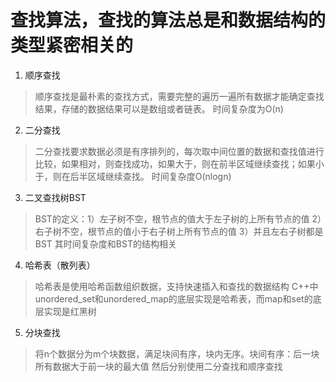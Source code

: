 # **查找算法，查找的算法总是和数据结构的类型紧密相关的**

1. 顺序查找
> 顺序查找是最朴素的查找方式，需要完整的遍历一遍所有数据才能确定查找结果，存储的数据结果可以是数组或者链表。
> 时间复杂度为O(n)

2. 二分查找
> 二分查找要求数据必须是有序排列的，每次取中间位置的数据和查找值进行比较，如果相对，则查找成功，如果大于，则在前半区域继续查找；如果小于，则在后半区域继续查找。
> 时间复杂度O(nlogn)

3. 二叉查找树BST
> BST的定义：1）左子树不空，根节点的值大于左子树的上所有节点的值 2）右子树不空，根节点的值小于右子树上所有节点的值 3）并且左右子树都是BST
> 其时间复杂度和BST的结构相关

4. 哈希表（散列表）
> 哈希表是使用哈希函数组织数据，支持快速插入和查找的数据结构
> C++中unordered_set和unordered_map的底层实现是哈希表，而map和set的底层实现是红黑树

5. 分块查找
> 将n个数据分为m个块数据，满足块间有序，块内无序。块间有序：后一块所有数据大于前一块的最大值
> 然后分别使用二分查找和顺序查找
